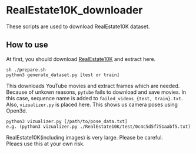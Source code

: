 # RealEstate10K_downloader
These scripts are used to download RealEstate10K dataset. 

## How to use   
At first, you should download [RealEstate10K](https://google.github.io/realestate10k/download.html) and extract here.   
```shell
sh ./prepare.sh
python3 generate_dataset.py [test or train]
```
This downloads YouTube movies and extract frames which are needed.  Because of unkown reasons, `pytube` fails to download and save movies. 
In this case, sequence name is added to `failed_videos_{test, train}.txt`.   
Also, `vizualizer.py` is placed here. This shows us camera poses using Open3d.
```shell
python3 vizualizer.py [/path/to/pose_data.txt]
e.g. (python3 vizualizer.py ./RealEstate10K/test/0c4c5d5f751aabf5.txt)
```

RealEstate10K(including images) is very large. Please be careful.    
Pleaes use this at your own risk.
